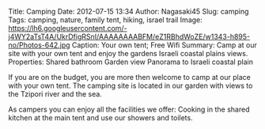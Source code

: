 Title: Camping
Date: 2012-07-15 13:34
Author: Nagasaki45
Slug: camping
Tags: camping, nature, family tent, hiking, israel trail
Image: https://lh6.googleusercontent.com/-j4WY2aTsT4A/UkrDfigRSnI/AAAAAAAABFM/eZ1RBhdWoZE/w1343-h895-no/Photos-642.jpg
Caption: Your own tent; Free Wifi
Summary: Camp at our site with your own tent and enjoy the gardens Israeli coastal plains views.
Properties: Shared bathroom
            Garden view
            Panorama to Israeli coastal plain

If you are on the budget, you are more then welcome to camp at our place with your own tent.
The camping site is located in our garden with views to the Tzipori river and the sea.

As campers you can enjoy all the facilities we offer: Cooking in the shared kitchen at the main tent and use our showers and toilets.
